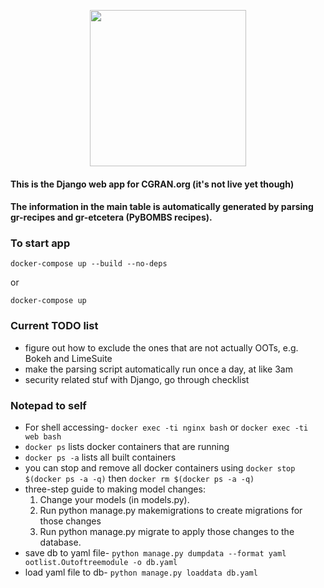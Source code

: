 <p align="center">
  <img src="https://raw.githubusercontent.com/gnuradio/cgran/master/ootlist/static/ootlist/images/cgran_logo_v2.png" width="250"/>
</p>

#### This is the Django web app for CGRAN.org (it's not live yet though)

#### The information in the main table is automatically generated by parsing gr-recipes and gr-etcetera (PyBOMBS recipes).

### To start app

`docker-compose up --build --no-deps`

or

`docker-compose up`

### Current TODO list

* figure out how to exclude the ones that are not actually OOTs, e.g. Bokeh and LimeSuite
* make the parsing script automatically run once a day, at like 3am
* security related stuf with Django, go through checklist

### Notepad to self

* For shell accessing- `docker exec -ti nginx bash` or `docker exec -ti web bash` 
* `docker ps` lists docker containers that are running
* `docker ps -a` lists all built containers
* you can stop and remove all docker containers using `docker stop $(docker ps -a -q)` then `docker rm $(docker ps -a -q)`
* three-step guide to making model changes:
  1. Change your models (in models.py).
  2. Run python manage.py makemigrations to create migrations for those changes
  3. Run python manage.py migrate to apply those changes to the database.
* save db to yaml file- `python manage.py dumpdata --format yaml ootlist.Outoftreemodule -o db.yaml`
* load yaml file to db- `python manage.py loaddata db.yaml` 
